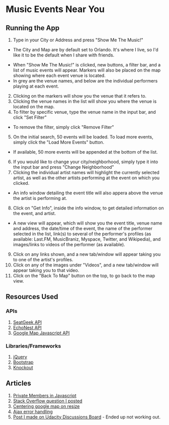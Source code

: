 # Music Events Near You
## Running the App
1. Type in your City or Address and press "Show Me The Music!"
* The City and Map are by default set to Orlando. It's where I live, so I'd like it to be the default when I share with friends.
- When "Show Me The Music!" is clicked, new buttons, a filter bar, and a list of music events will appear. Markers will also be placed on the map showing where each event venue is located.
- In grey are the venue names, and below are the individual performers playing at each event.
2. Clicking on the markers will show you the venue that it refers to.
3. Clicking the venue names in the list will show you where the venue is located on the map.
4. To filter by specific venue, type the venue name in the input bar, and click "Set Filter"
- To remove the filter, simply click "Remove Filter"
5. On the initial search, 50 events will be loaded. To load more events, simply click the "Load More Events" button.
- If available, 50 more events will be appended at the bottom of the list.
6. If you would like to change your city/neighborhood, simply type it into the input bar and press "Change Neighborhood"
7. Clicking the individual artist names will highlight the currently selected artist, as well as the other artists performing at the event on which you clicked.
- An info window detailing the event title will also appera above the venue the artist is performing at.
8. Click on "Get Info", inside the info window, to get detailed information on the event, and artist.
- A new view will appear, which will show you the event title, venue name and address, the date/time of the event, the name of the performer selected in the list, link(s) to several of the performer's profiles (as available: Last.FM, MusicBraniz, Myspace, Twitter, and Wikipedia), and images/links to videos of the performer (as available).
9. Click on any links shown, and a new tab/window will appear taking you to one of the artist's profiles.
10. Click on any of the images under "Videos", and a new tab/window will appear taking you to that video.
11. Click on the "Back To Map" button on the top, to go back to the map view.

## Resources Used

### APIs
1. [SeatGeek API](http://platform.seatgeek.com/)
2. [EchoNest API](http://developer.echonest.com/docs/v4)
3. [Google Map Javascript API](https://developers.google.com/maps/documentation/javascript/)

### Libraries/Frameworks
1. [jQuery](https://jquery.com/)
2. [Bootstrap](http://getbootstrap.com/)
3. [Knockout](http://knockoutjs.com/)

## Articles
1. [Private Members in Javascript](http://javascript.crockford.com/private.html)
2. [Stack Overflow question I posted](http://stackoverflow.com/questions/30008144/jquery-ajax-data-object-with-multiple-values-for-the-same-key)
3. [Centering google map on resize](http://stackoverflow.com/questions/8792676/center-google-maps-v3-on-browser-resize-responsive)
4. [Ajax error handling](http://cypressnorth.com/programming/global-ajax-error-handling-with-jquery/)
5. [Post I made on Udacity Discussions Board](http://discussions.udacity.com/t/help-with-figuring-out-how-to-use-this-api/16272) - Ended up not working out.